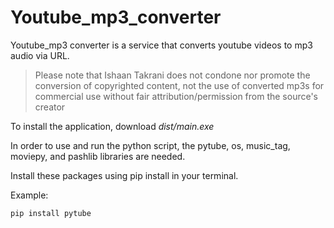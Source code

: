 # Youtube_mp3_converter

Youtube_mp3 converter is a service that converts youtube videos to mp3 audio via URL.
>Please note that Ishaan Takrani does not condone nor promote the 
>conversion of copyrighted content, not the use of converted mp3s for
>commercial use without fair attribution/permission from the source's creator

To install the application, download *dist/main.exe*

In order to use and run the python script, the pytube, os, music_tag, moviepy, and pashlib libraries are needed.

Install these packages using pip install in your terminal.

Example: 
```python
pip install pytube
```
